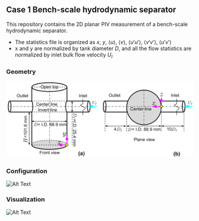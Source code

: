 ## Case 1 Bench-scale hydrodynamic separator
This repository contains the 2D planar PIV measurement of a bench-scale hydrodynamic separator.
- The statistics file is organized as $x$, $y$, $\left\langle u \right\rangle$, $\left\langle v \right\rangle$, $\left\langle u'u' \right\rangle$, $\left\langle v'v' \right\rangle$, $\left\langle u'v' \right\rangle$
- x and y are normalized by tank diameter $D$, and all the flow statistics are normalized by inlet bulk flow velocity $U_I$
### Geometry
![Alt Text](HS_config.png)
### Configuration
![Alt Text](https://github.com/Rdfing/interAdsFoam/blob/main/example.gif)
### Visualization
![Alt Text](https://github.com/Rdfing/interAdsFoam/blob/main/example.gif)
